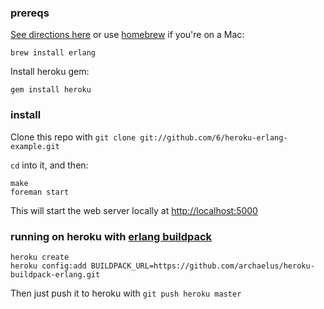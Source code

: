 ### prereqs
[See directions here](http://docs.basho.com/riak/latest/ops/building/installing/erlang/) or use [homebrew](http://mxcl.github.com/homebrew/) if you're on a Mac:

    brew install erlang

Install heroku gem:

    gem install heroku


### install

Clone this repo with `git clone git://github.com/6/heroku-erlang-example.git`

`cd` into it, and then:

    make
    foreman start

This will start the web server locally at [http://localhost:5000](http://localhost:5000)

### running on heroku with [erlang buildpack](https://github.com/archaelus/heroku-buildpack-erlang)

    heroku create
    heroku config:add BUILDPACK_URL=https://github.com/archaelus/heroku-buildpack-erlang.git

Then just push it to heroku with `git push heroku master`
